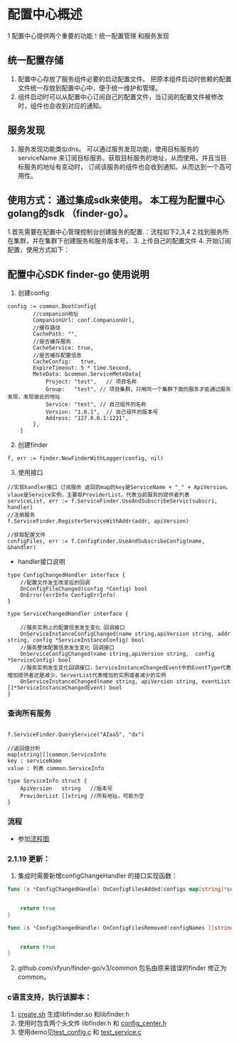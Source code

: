 # 配置中心概述
1 配置中心提供两个重要的功能！统一配置管理 和服务发现

## 统一配置存储
1. 配置中心存放了服务组件必要的启动配置文件。 把原本组件启动时依赖的配置文件统一存放到配置中心中，便于统一维护和管理。
2. 组件启动时可以从配置中心订阅自己的配置文件，当订阅的配置文件被修改时，组件也会收到对应的通知。

## 服务发现
1. 服务发现功能类似dns。 可以通过服务发现功能，使用目标服务的serviceName 来订阅目标服务。获取目标服务的地址，从而使用。并且当目标服务的地址有变动时，
订阅该服务的组件也会收到通知。从而达到一个高可用性。

## 使用方式： 通过集成sdk来使用。 本工程为配置中心golang的sdk （finder-go）。

1.首先需要在配置中心管理控制台创建服务的配置.：流程如下2,3,4
2.找到服务所在集群，并在集群下创建服务和服务版本号。
3. 上传自己的配置文件
4. 开始订阅配置，使用方式如下：
## 配置中心SDK finder-go 使用说明

1. 创建config

```
config := common.BootConfig{
		//companion地址
		CompanionUrl: conf.CompanionUrl,
		//缓存路径
		CachePath: "",
		//是否缓存服务
		CacheService: true,
		//是否缓存配置信息
		CacheConfig:   true,
		ExpireTimeout: 5 * time.Second,
		MeteData: &common.ServiceMeteData{
			Project: "test",   // 项目名称
			Group:   "test", // 项目集群，只用同一个集群下面的服务才能通过服务发现，发现彼此的地址
			Service: "test", // 自己组件的名称
			Version: "1.0.1",  // 自己组件的版本号
			Address: "127.0.0.1:1221",
		},
	}
```
2. 创建finder

```
f, err := finder.NewFinderWithLogger(config, nil)

```
3. 使用接口

```
//实现handler接口 订阅服务 返回的map的key是ServiceName + "_" + ApiVersion。 vlaue是Service实例，主要取ProviderList。代表当前服务的提供者列表
serviceList, err := f.ServiceFinder.UseAndSubscribeServic(subscri, handler)
//注册服务
f.ServiceFinder.RegisterServiceWithAddr(addr, apiVersion)

//获取配置文件
configFiles, err := f.ConfigFinder.UseAndSubscribeConfig(name, &handler)

```

* handler接口说明

```
type ConfigChangedHandler interface {
    //配置文件发生改变后的回调
	OnConfigFileChanged(config *Config) bool
	OnError(errInfo ConfigErrInfo)
}

type ServiceChangedHandler interface {

	//服务实例上的配置信息发生变化 回调接口
	OnServiceInstanceConfigChanged(name string,apiVersion string, addr string, config *ServiceInstanceConfig) bool
	//服务整体配置信息发生变化 回调接口
	OnServiceConfigChanged(name string,apiVersion string,  config *ServiceConfig) bool
	//服务实例发生变化回调接口，ServiceInstanceChangedEvent中的EventType代表增加提供者还是减少，ServerList代表增加的实例或者减少的实例
	OnServiceInstanceChanged(name string, apiVersion string, eventList []*ServiceInstanceChangedEvent) bool
}

```

###  查询所有服务

```

f.ServiceFinder.QueryService("AIaaS", "dx")

//返回值分析
map[string][]common.ServiceInfo 
key : serviceName
value : 列表 common.ServiceInfo 

type ServiceInfo struct {
	ApiVersion   string   //版本号
	ProviderList []string //所有地址，可能为空
}
```

### 流程
* 参加[流程图](https://github.com/xfyun/finder-go/v3/blob/master/%E9%85%8D%E7%BD%AE%E4%B8%AD%E5%BF%83%E6%B5%81%E7%A8%8B.png)

### 2.1.19 更新：

1. 集成时需要新增configChangeHandler 的接口实现函数：
````go
func (s *ConfigChangedHandle) OnConfigFilesAdded(configs map[string]*common.Config) bool {


	return true
}

func (s *ConfigChangedHandle) OnConfigFilesRemoved(configNames []string) bool {


	return true
}

````

2. github.com/xfyun/finder-go/v3/common 包名由原来错误的finder 修正为common。


###  c语言支持，执行该脚本：
1. [create.sh](./cgo/create.sh) 生成libfinder.so  和libfinder.h 
2. 使用时包含两个头文件 libfinder.h 和 [config_center.h](./cgo/config_center.h)
3. 使用demo见[test_config.c](./cgo/example/test_config.c) 和 [test_service.c](./cgo/example/test_service.c) 


